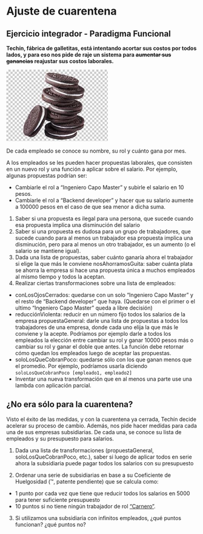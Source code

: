 # Ajuste de cuarentena

## Ejercicio integrador - Paradigma Funcional

**Techín, fábrica de galletitas, está intentando acortar sus costos por todos lados, y para eso nos pide de raje un sistema para ~~aumentar sus ganancias~~ reajustar sus costos laborales.**

![](galletitas.jpg)

De cada empleado se conoce su nombre, su rol y cuánto gana por mes. 

A los empleados se les pueden hacer propuestas laborales, que consisten en un nuevo rol y una función a aplicar sobre el salario. Por ejemplo, algunas propuestas podrían ser:
* Cambiarle el rol a “Ingeniero Capo Master” y subirle el salario en 10 pesos.	
* Cambiarle el rol a “Backend developer” y hacer que su salario aumente  a  100000 pesos en el caso de que sea menor a dicha suma.

1. Saber si una propuesta es ilegal para una persona, que sucede cuando esa propuesta implica una disminución del salario
2. Saber si una propuesta es dudosa para un grupo de trabajadores, que sucede cuando para al menos un trabajador esa propuesta implica una disminución, pero para al menos un otro trabajador, es un aumento (o el salario se mantiene igual).
3. Dada una lista de propuestas, saber cuánto ganaría ahora el trabajador si elige la que más le conviene
nosAhorramosGuita: saber cuánta plata se ahorra la empresa si hace una propuesta única a muchos empleados al mismo tiempo y todos la aceptan.
4. Realizar ciertas transformaciones sobre una lista de empleados:
* conLosOjosCerrados: quedarse con un solo “Ingeniero Capo Master” y el resto de “Backend developer” que haya. (Quedarse con el primer o el ultimo “Ingeniero Capo Master” queda a libre decisión)
* reducciónViolenta: reducir en un número fijo todos los salarios de la empresa
propuestaGeneral: darle una lista de propuestas a todos los trabajadores de una empresa, donde cada uno elija la que más le conviene y la acepte. Podríamos por ejemplo darle a todos los empleados la elección entre cambiar su rol y ganar 10000 pesos más o cambiar su rol y ganar el doble que antes. La función debe retornar cómo quedan los empleados luego de aceptar las propuestas.
* soloLosQueCobranPoco: quedarse sólo con los que ganan menos que el promedio. Por ejemplo, podríamos usarla diciendo 
 ```soloLosQueCobranPoco [empleado1, empleado2]```
* Inventar una nueva transformación que en al menos una parte use una lambda con aplicación parcial.

## ¿No era sólo para la cuarentena?

Visto el éxito de las medidas, y con la cuarentena ya cerrada, Techín decide acelerar su proceso de cambio. Además, nos pide hacer medidas para cada una de sus empresas subsidiarias. De cada una, se conoce su lista de empleados y su presupuesto para salarios.

1. Dada una lista de transformaciones (propuestaGeneral, soloLosQueCobranPoco, etc.), saber si luego de aplicar todos en serie ahora la subsidiaria puede pagar todos los salarios con su presupuesto

2. Ordenar una serie de subsidiarias en base a su Coeficiente de Huelgosidad (™, patente pendiente) que se calcula como:
* 1 punto por cada vez que tiene que reducir todos los salarios en 5000 para tener suficiente presupuesto
* 10 puntos si no tiene ningún trabajador de rol [“Carnero”](https://es.wikipedia.org/wiki/Esquirol).

3. Si utilizamos una subsidiaria con infinitos empleados, ¿qué puntos funcionan? ¿qué puntos no?

[^1]: https://es.wikipedia.org/wiki/Esquirol
